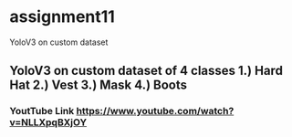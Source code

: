 # assignment11
YoloV3 on custom dataset

## YoloV3 on custom dataset of 4 classes 1.) Hard Hat 2.) Vest 3.) Mask 4.) Boots
### YoutTube Link https://www.youtube.com/watch?v=NLLXpqBXjOY
